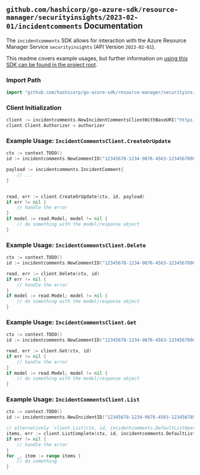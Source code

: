 
## `github.com/hashicorp/go-azure-sdk/resource-manager/securityinsights/2023-02-01/incidentcomments` Documentation

The `incidentcomments` SDK allows for interaction with the Azure Resource Manager Service `securityinsights` (API Version `2023-02-01`).

This readme covers example usages, but further information on [using this SDK can be found in the project root](https://github.com/hashicorp/go-azure-sdk/tree/main/docs).

### Import Path

```go
import "github.com/hashicorp/go-azure-sdk/resource-manager/securityinsights/2023-02-01/incidentcomments"
```


### Client Initialization

```go
client := incidentcomments.NewIncidentCommentsClientWithBaseURI("https://management.azure.com")
client.Client.Authorizer = authorizer
```


### Example Usage: `IncidentCommentsClient.CreateOrUpdate`

```go
ctx := context.TODO()
id := incidentcomments.NewCommentID("12345678-1234-9876-4563-123456789012", "example-resource-group", "workspaceValue", "incidentIdValue", "incidentCommentIdValue")

payload := incidentcomments.IncidentComment{
	// ...
}


read, err := client.CreateOrUpdate(ctx, id, payload)
if err != nil {
	// handle the error
}
if model := read.Model; model != nil {
	// do something with the model/response object
}
```


### Example Usage: `IncidentCommentsClient.Delete`

```go
ctx := context.TODO()
id := incidentcomments.NewCommentID("12345678-1234-9876-4563-123456789012", "example-resource-group", "workspaceValue", "incidentIdValue", "incidentCommentIdValue")

read, err := client.Delete(ctx, id)
if err != nil {
	// handle the error
}
if model := read.Model; model != nil {
	// do something with the model/response object
}
```


### Example Usage: `IncidentCommentsClient.Get`

```go
ctx := context.TODO()
id := incidentcomments.NewCommentID("12345678-1234-9876-4563-123456789012", "example-resource-group", "workspaceValue", "incidentIdValue", "incidentCommentIdValue")

read, err := client.Get(ctx, id)
if err != nil {
	// handle the error
}
if model := read.Model; model != nil {
	// do something with the model/response object
}
```


### Example Usage: `IncidentCommentsClient.List`

```go
ctx := context.TODO()
id := incidentcomments.NewIncidentID("12345678-1234-9876-4563-123456789012", "example-resource-group", "workspaceValue", "incidentIdValue")

// alternatively `client.List(ctx, id, incidentcomments.DefaultListOperationOptions())` can be used to do batched pagination
items, err := client.ListComplete(ctx, id, incidentcomments.DefaultListOperationOptions())
if err != nil {
	// handle the error
}
for _, item := range items {
	// do something
}
```
